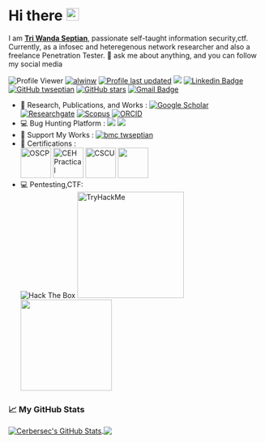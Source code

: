 # Hi there <img src="https://media.giphy.com/media/hvRJCLFzcasrR4ia7z/giphy.gif" width="25px">
I am [**Tri Wanda Septian**](https://twseptian.github.io/), passionate self-taught information security,ctf. Currently, as a infosec and heteregenous network researcher and also a freelance Penetration Tester. 💬 ask me about anything, and you can follow my social media<br>

![Profile Viewer](https://komarev.com/ghpvc/?username=twseptian)
<a href="https://github.com/twseptian" target="_blank"><img alt="alwinw" src="https://badges.pufler.dev/visits/alwinw/alwinw?logo=GitHub&label=visits&color=success&logoColor=white&style=flat-square"/></a>
[![Profile last updated](https://img.shields.io/github/last-commit/twseptian/twseptian/master?label=Last%20updated&style=flat)](https://github.com/twseptian/twseptian/commits)
<a href="https://twitter.com/twseptian_" ><img src="https://img.shields.io/twitter/follow/twseptian_.svg?style=social" /></a>
[![Linkedin Badge](https://img.shields.io/badge/-twseptian-blue?style=social&logo=Linkedin&logoColor=blue&link=https://www.linkedin.com/in/twseptian/)](https://www.linkedin.com/in/twseptian/)
[![GitHub twseptian](https://img.shields.io/github/followers/twseptian?label=follow&style=social)](https://github.com/twseptian)
[![GitHub stars](https://img.shields.io/github/stars/twseptian?logo=GitHub&style=social)](https://github.com/twseptian)
[![Gmail Badge](https://img.shields.io/badge/-twseptian@gmail.com-c14438?style=social&logo=Gmail&logoColor=red&link=mailto:twseptian@gmail.com)](mailto:twseptian@gmail.com)
- 📖 Research, Publications, and Works : [![Google Scholar](https://img.shields.io/badge/googlescholar-%234285F4.svg?&style=flat&logo=google-scholar&logoColor=white)](https://scholar.google.com.tw/citations?user=XMuXhkAAAAAJ&hl=en)
[![Researchgate](https://img.shields.io/badge/researchgate-%2300CCBB.svg?&style=flat&logo=researchgate&logoColor=white)](https://www.researchgate.net/profile/Tri_Septian)
[![Scopus](https://img.shields.io/badge/scopus-%23E9711C.svg?&style=flat&logo=scopus&logoColor=white)](https://www.scopus.com/authid/detail.uri?authorId=57194205196)
[![ORCID](https://img.shields.io/badge/-ORCID-A6CE39?style=flat&logo=ORCID&logoColor=white)](https://orcid.org/0000-0001-7031-7343)
- 💻 Bug Hunting Platform : [![](https://img.shields.io/badge/-hackerone-black?logo=hackerone&color=gray&style=flat)](https://hackerone.com/twseptian)
[![](https://img.shields.io/badge/bugcrowd-%23FE7A16.svg?logo=bugcrowd&color=white&style=flat)](https://bugcrowd.com/twseptian)
- 💸 Support My Works : [![bmc twseptian](https://img.shields.io/badge/support-@-ff69b4.svg?style=flat&color=white&logo=buy%20me%20a%20coffee)](https://www.buymeacoffee.com/twseptian)
- 🏅 Certifications :<br>
<a href="https://www.credly.com/badges/e8a6460f-a564-489d-a569-30f926de907a"><img src="https://images.credly.com/size/340x340/images/e3c9ad3c-b142-45ae-bb2b-2f19ff2b742a/PWK-OSCP-badge.png" alt="OSCP" height="60" width="60"></a>
<a href="https://aspen.eccouncil.org/VerifyBadge?type=certification&a=RjLpHlv94HwrHByLKZw02VkNYlg0sDNqTcb0UnyQ760="><img src="https://aspen.eccouncil.org/Content/Badges/CertifiedBadges/CEHPRACTICAL_5FB43496785F.png" alt="CEH Practical" height="60" width="60"></a>
<a href="https://aspen.eccouncil.org/VerifyBadge?type=certification&a=PT/lBHpBqJmv25cmnUnNBgw+gbw9/7R5i+CSXG/NGXY="><img src="https://aspen.eccouncil.org/Content/Badges/CertifiedBadges/CSCU_BB8BB6E9DDE8.png" alt="CSCU" height="60" width="60"></a>
<a href="https://mikrotik.com/training/certificates/b51121c81a4786e8ce7"><img src="https://twseptian.github.io/assets/images/mtcna.png" height="60"></a>
- 💻 Pentesting,CTF:<br>
<img src="http://www.hackthebox.eu/badge/image/183432" alt="Hack The Box"> <a href="https://tryhackme.com/p/twsterlab"><img src="https://tryhackme-badges.s3.amazonaws.com/twsterlab.png" alt="TryHackMe" width="210"></a> <a href="https://pentesterlab.com/profile/twsterlab"><img src="https://twseptian.github.io/assets/images/pentesterlab.png" width="180"></a><br>

### 📈 My GitHub Stats
<a href="https://cerbersec.com">
  <img align="center" src="https://github-readme-stats.vercel.app/api?username=twseptian&count_private=true&show_icons=true&line_height=33&theme=tokyonight" alt="Cerbersec's GitHub Stats" />
</a>
<a href="https://cerbersec.com">
  <img align="center" src="https://github-readme-stats.vercel.app/api/top-langs/?username=twseptian&langs_count=4&line_height=35&theme=tokyonight" />
</a>

